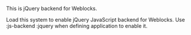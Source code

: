 This is jQuery backend for Weblocks.

Load this system to enable jQuery JavaScript backend for Weblocks.
Use :js-backend :jquery when defining application to enable it.
